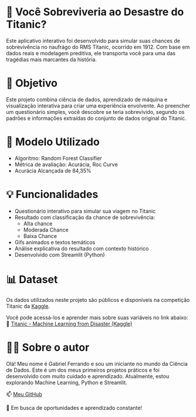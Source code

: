 # 🚢 Você Sobreviveria ao Desastre do Titanic?

Este aplicativo interativo foi desenvolvido para simular suas chances de sobrevivência no naufrágo do RMS Titanic, ocorrido em 1912. Com base em dados reais e modelagem preditiva, ele transporta você para uma das tragédias mais marcantes da história. 

# 📌 Objetivo

Este projeto combina ciência de dados, aprendizado de máquina e visualização interativa para criar uma experiência envolvente. Ao preencher um questionário simples, você descobre se teria sobrevivido, segundo os padrões e informações extraídas do conjunto de dados original do Titanic. 

# 🧠 Modelo Utilizado

  * Algoritmo: Random Forest Classifier
  * Métrica de avaliação: Acurácia, Roc Curve
  * Acurácia Alcançada de 84,35%

# 💡 Funcionalidades

  * Questionário interativo para simular sua viagem no Titanic
  * Resultado com classificação da chance de sobrevivência:
     * Alta chance
     * Moderada Chance
     * Baixa Chance
  *  Gifs animados e textos temáticos
  *  Análise explicativa do resultado com contexto histórico
  *  Desenvolvido com Streamlit (Python)

# 📊 Dataset

Os dados utilizados neste projeto são públicos e disponíveis na competição Titanic da  [Kaggle](https://www.kaggle.com/competitions/titanic).

Você pode acessá-los e aprender mais sobre suas variáveis no link abaixo:
🔗 [Titanic - Machine Learning from Disaster (Kaggle)](https://www.kaggle.com/competitions/titanic)

# 👨‍💻 Sobre o autor

Olá! Meu nome é Gabriel Ferrando e sou um iniciante no mundo da Ciência de Dados.
Este é um dos meus primeiros projetos práticos e foi desenvolvido com muito cuidado e aprendizado.
Atualmente, estou explorando Machine Learning, Python e Streamlit.

📫 [Meu GitHub](https://github.com/GabrielFerrando)

💼 Em busca de oportunidades e aprendizado constante!
